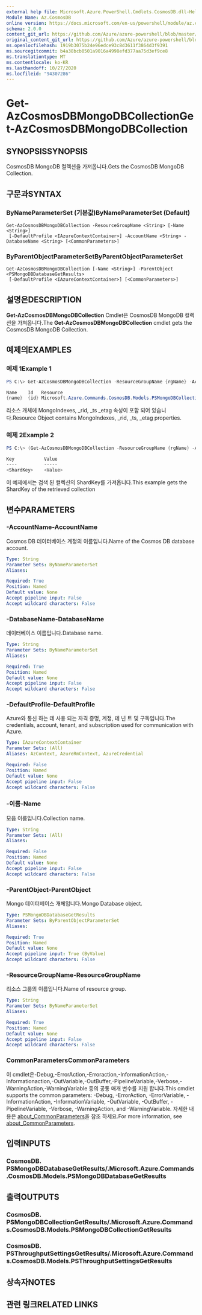 ```yaml
---
external help file: Microsoft.Azure.PowerShell.Cmdlets.CosmosDB.dll-Help.xml
Module Name: Az.CosmosDB
online version: https://docs.microsoft.com/en-us/powershell/module/az.cosmosdb/get-azcosmosdbmongodbcollection
schema: 2.0.0
content_git_url: https://github.com/Azure/azure-powershell/blob/master/src/CosmosDB/CosmosDB/help/Get-AzCosmosDBMongoDBCollection.md
original_content_git_url: https://github.com/Azure/azure-powershell/blob/master/src/CosmosDB/CosmosDB/help/Get-AzCosmosDBMongoDBCollection.md
ms.openlocfilehash: 1919b3075b24e96edce93c8d3611f3864d3f9391
ms.sourcegitcommit: b4a38bcb0501a9016a4998efd377aa75d3ef9ce8
ms.translationtype: MT
ms.contentlocale: ko-KR
ms.lasthandoff: 10/27/2020
ms.locfileid: "94307286"
---
```

# <span data-ttu-id="f5899-101">Get-AzCosmosDBMongoDBCollection</span><span class="sxs-lookup"><span data-stu-id="f5899-101">Get-AzCosmosDBMongoDBCollection</span></span>

## <span data-ttu-id="f5899-102">SYNOPSIS</span><span class="sxs-lookup"><span data-stu-id="f5899-102">SYNOPSIS</span></span>
<span data-ttu-id="f5899-103">CosmosDB MongoDB 컬렉션을 가져옵니다.</span><span class="sxs-lookup"><span data-stu-id="f5899-103">Gets the CosmosDB MongoDB Collection.</span></span>

## <span data-ttu-id="f5899-104">구문과</span><span class="sxs-lookup"><span data-stu-id="f5899-104">SYNTAX</span></span>

### <span data-ttu-id="f5899-105">ByNameParameterSet (기본값)</span><span class="sxs-lookup"><span data-stu-id="f5899-105">ByNameParameterSet (Default)</span></span>
```
Get-AzCosmosDBMongoDBCollection -ResourceGroupName <String> [-Name <String>]
 [-DefaultProfile <IAzureContextContainer>] -AccountName <String> -DatabaseName <String> [<CommonParameters>]
```

### <span data-ttu-id="f5899-106">ByParentObjectParameterSet</span><span class="sxs-lookup"><span data-stu-id="f5899-106">ByParentObjectParameterSet</span></span>
```
Get-AzCosmosDBMongoDBCollection [-Name <String>] -ParentObject <PSMongoDBDatabaseGetResults>
 [-DefaultProfile <IAzureContextContainer>] [<CommonParameters>]
```

## <span data-ttu-id="f5899-107">설명은</span><span class="sxs-lookup"><span data-stu-id="f5899-107">DESCRIPTION</span></span>
<span data-ttu-id="f5899-108">**Get-AzCosmosDBMongoDBCollection** Cmdlet은 CosmosDB MongoDB 컬렉션을 가져옵니다.</span><span class="sxs-lookup"><span data-stu-id="f5899-108">The **Get-AzCosmosDBMongoDBCollection** cmdlet gets the CosmosDB MongoDB Collection.</span></span>

## <span data-ttu-id="f5899-109">예제의</span><span class="sxs-lookup"><span data-stu-id="f5899-109">EXAMPLES</span></span>

### <span data-ttu-id="f5899-110">예제 1</span><span class="sxs-lookup"><span data-stu-id="f5899-110">Example 1</span></span>
```powershell
PS C:\> Get-AzCosmosDBMongoDBCollection -ResourceGroupName {rgName} -AccountName {accountName} -Database {dbName} -Name {collectionName} 

Name    Id   Resource
{name}  {id} Microsoft.Azure.Commands.CosmosDB.Models.PSMongoDBCollectionGetPropertiesResource
```

<span data-ttu-id="f5899-111">리소스 개체에 MongoIndexes, _rid, _ts _etag 속성이 포함 되어 있습니다.</span><span class="sxs-lookup"><span data-stu-id="f5899-111">Resource Object contains MongoIndexes, _rid, _ts, _etag properties.</span></span>

### <span data-ttu-id="f5899-112">예제 2</span><span class="sxs-lookup"><span data-stu-id="f5899-112">Example 2</span></span>
```powershell
PS C:\> (Get-AzCosmosDBMongoDBCollection -ResourceGroupName {rgName} -AccountName {accountName} -Database {dbName} -Name {collectionName}).Resource.ShardKey 

Key           Value
----          ----- 
<ShardKey>    <Value>
```

<span data-ttu-id="f5899-113">이 예제에서는 검색 된 컬렉션의 ShardKey를 가져옵니다.</span><span class="sxs-lookup"><span data-stu-id="f5899-113">This example gets the ShardKey of the retrieved collection</span></span>

## <span data-ttu-id="f5899-114">변수</span><span class="sxs-lookup"><span data-stu-id="f5899-114">PARAMETERS</span></span>

### <span data-ttu-id="f5899-115">-AccountName</span><span class="sxs-lookup"><span data-stu-id="f5899-115">-AccountName</span></span>
<span data-ttu-id="f5899-116">Cosmos DB 데이터베이스 계정의 이름입니다.</span><span class="sxs-lookup"><span data-stu-id="f5899-116">Name of the Cosmos DB database account.</span></span>

```yaml
Type: String
Parameter Sets: ByNameParameterSet
Aliases:

Required: True
Position: Named
Default value: None
Accept pipeline input: False
Accept wildcard characters: False
```

### <span data-ttu-id="f5899-117">-DatabaseName</span><span class="sxs-lookup"><span data-stu-id="f5899-117">-DatabaseName</span></span>
<span data-ttu-id="f5899-118">데이터베이스 이름입니다.</span><span class="sxs-lookup"><span data-stu-id="f5899-118">Database name.</span></span>

```yaml
Type: String
Parameter Sets: ByNameParameterSet
Aliases:

Required: True
Position: Named
Default value: None
Accept pipeline input: False
Accept wildcard characters: False
```

### <span data-ttu-id="f5899-119">-DefaultProfile</span><span class="sxs-lookup"><span data-stu-id="f5899-119">-DefaultProfile</span></span>
<span data-ttu-id="f5899-120">Azure와 통신 하는 데 사용 되는 자격 증명, 계정, 테 넌 트 및 구독입니다.</span><span class="sxs-lookup"><span data-stu-id="f5899-120">The credentials, account, tenant, and subscription used for communication with Azure.</span></span>

```yaml
Type: IAzureContextContainer
Parameter Sets: (All)
Aliases: AzContext, AzureRmContext, AzureCredential

Required: False
Position: Named
Default value: None
Accept pipeline input: False
Accept wildcard characters: False
```

### <span data-ttu-id="f5899-121">-이름</span><span class="sxs-lookup"><span data-stu-id="f5899-121">-Name</span></span>
<span data-ttu-id="f5899-122">모음 이름입니다.</span><span class="sxs-lookup"><span data-stu-id="f5899-122">Collection name.</span></span>

```yaml
Type: String
Parameter Sets: (All)
Aliases:

Required: False
Position: Named
Default value: None
Accept pipeline input: False
Accept wildcard characters: False
```

### <span data-ttu-id="f5899-123">-ParentObject</span><span class="sxs-lookup"><span data-stu-id="f5899-123">-ParentObject</span></span>
<span data-ttu-id="f5899-124">Mongo 데이터베이스 개체입니다.</span><span class="sxs-lookup"><span data-stu-id="f5899-124">Mongo Database object.</span></span>

```yaml
Type: PSMongoDBDatabaseGetResults
Parameter Sets: ByParentObjectParameterSet
Aliases:

Required: True
Position: Named
Default value: None
Accept pipeline input: True (ByValue)
Accept wildcard characters: False
```

### <span data-ttu-id="f5899-125">-ResourceGroupName</span><span class="sxs-lookup"><span data-stu-id="f5899-125">-ResourceGroupName</span></span>
<span data-ttu-id="f5899-126">리소스 그룹의 이름입니다.</span><span class="sxs-lookup"><span data-stu-id="f5899-126">Name of resource group.</span></span>

```yaml
Type: String
Parameter Sets: ByNameParameterSet
Aliases:

Required: True
Position: Named
Default value: None
Accept pipeline input: False
Accept wildcard characters: False
```

### <span data-ttu-id="f5899-127">CommonParameters</span><span class="sxs-lookup"><span data-stu-id="f5899-127">CommonParameters</span></span>
<span data-ttu-id="f5899-128">이 cmdlet은-Debug,-ErrorAction,-Erroraction,-InformationAction,-Informationaction,-OutVariable,-OutBuffer,-PipelineVariable,-Verbose,-WarningAction,-WarningVariable 등의 공통 매개 변수를 지원 합니다.</span><span class="sxs-lookup"><span data-stu-id="f5899-128">This cmdlet supports the common parameters: -Debug, -ErrorAction, -ErrorVariable, -InformationAction, -InformationVariable, -OutVariable, -OutBuffer, -PipelineVariable, -Verbose, -WarningAction, and -WarningVariable.</span></span> <span data-ttu-id="f5899-129">자세한 내용은 [about_CommonParameters](http://go.microsoft.com/fwlink/?LinkID=113216)을 참조 하세요.</span><span class="sxs-lookup"><span data-stu-id="f5899-129">For more information, see [about_CommonParameters](http://go.microsoft.com/fwlink/?LinkID=113216).</span></span>

## <span data-ttu-id="f5899-130">입력</span><span class="sxs-lookup"><span data-stu-id="f5899-130">INPUTS</span></span>

### <span data-ttu-id="f5899-131">CosmosDB. PSMongoDBDatabaseGetResults/.</span><span class="sxs-lookup"><span data-stu-id="f5899-131">Microsoft.Azure.Commands.CosmosDB.Models.PSMongoDBDatabaseGetResults</span></span>

## <span data-ttu-id="f5899-132">출력</span><span class="sxs-lookup"><span data-stu-id="f5899-132">OUTPUTS</span></span>

### <span data-ttu-id="f5899-133">CosmosDB. PSMongoDBCollectionGetResults/.</span><span class="sxs-lookup"><span data-stu-id="f5899-133">Microsoft.Azure.Commands.CosmosDB.Models.PSMongoDBCollectionGetResults</span></span>

### <span data-ttu-id="f5899-134">CosmosDB. PSThroughputSettingsGetResults/.</span><span class="sxs-lookup"><span data-stu-id="f5899-134">Microsoft.Azure.Commands.CosmosDB.Models.PSThroughputSettingsGetResults</span></span>

## <span data-ttu-id="f5899-135">상속자</span><span class="sxs-lookup"><span data-stu-id="f5899-135">NOTES</span></span>

## <span data-ttu-id="f5899-136">관련 링크</span><span class="sxs-lookup"><span data-stu-id="f5899-136">RELATED LINKS</span></span>
